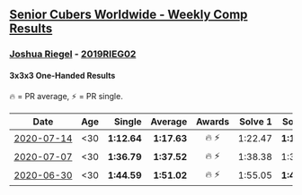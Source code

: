 <style>table {white-space: nowrap;}</style>

## [Senior Cubers Worldwide - Weekly Comp Results](/scw-comp/results/)
### [Joshua Riegel](README.md) - [2019RIEG02](https://www.worldcubeassociation.org/persons/2019RIEG02?event=333oh)
#### 3x3x3 One-Handed Results

<span style="white-space: nowrap;">🔥 = PR average</span>, <span style="white-space: nowrap;">⚡ = PR single</span>.

| Date | Age | Single | Average | Awards | Solve 1 | Solve 2 | Solve 3 | Solve 4 | Solve 5 | Video |
| :--: | :--: | --: | --: | :--: | --: | --: | --: | --: | --: | :-- |
| [2020-07-14](../../results/2020-07-14/333oh.md) | <30 | **1:12.64** | **1:17.63** | 🔥 ⚡ | 1:22.47 | **1:12.64** | 1:17.79 | DNS | DNS | [Link](https://www.facebook.com/events/1157754364595802?view=permalink&id=1161079270929978) |
| [2020-07-07](../../results/2020-07-07/333oh.md) | <30 | **1:36.79** | **1:37.52** | 🔥 ⚡ | 1:38.38 | 1:37.38 | **1:36.79** | DNS | DNS | [Link](https://www.facebook.com/events/271667090769235?view=permalink&id=275653123703965) |
| [2020-06-30](../../results/2020-06-30/333oh.md) | <30 | **1:44.59** | **1:51.02** | 🔥 ⚡ | 1:55.05 | **1:44.59** | 1:53.42 | DNS | DNS | [Link](https://www.facebook.com/events/679860472562391?view=permalink&id=683525975529174) |


<!-- Global site tag (gtag.js) - Google Analytics -->
<script async src="https://www.googletagmanager.com/gtag/js?id=UA-86348435-3"></script>
<script>window.dataLayer = window.dataLayer || []; function gtag() {dataLayer.push(arguments);} gtag('js', new Date()); gtag('config', 'UA-86348435-3');</script>
